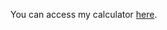 You can access my calculator [here](https://coolprogramminguser.github.io/Calculator/ "My calculator").
